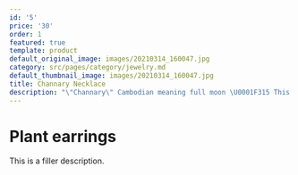 ```yaml
---
id: '5'
price: '30'
order: 1
featured: true
template: product
default_original_image: images/20210314_160047.jpg
category: src/pages/category/jewelry.md
default_thumbnail_image: images/20210314_160047.jpg
title: Channary Necklace
description: "\"Channary\" Cambodian meaning full moon \U0001F315 This beautiful handcrafted peice made from poplar wood and suede cord is meant to help you not only add some magic to your look, but also keep track of the moon phases. The necklace hangs from an adjustable cord, and has a turning hand to adjust for the moons "
---
```

# Plant earrings

This is a filler description.
